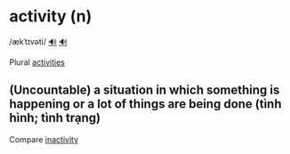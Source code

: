 # activity (n)

/ækˈtɪvəti/ [🔊](https://www.oxfordlearnersdictionaries.com/media/english/uk_pron/a/act/activ/activity__gb_5.mp3) [🔊](https://www.oxfordlearnersdictionaries.com/media/english/us_pron/a/act/activ/activity__us_4.mp3)

Plural [activities]()

## (Uncountable) a situation in which something is happening or a lot of things are being done (tình hình; tình trạng)

Compare [inactivity]()